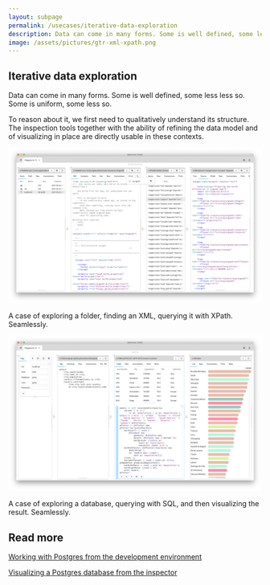 ```yaml
---
layout: subpage
permalink: /usecases/iterative-data-exploration
description: Data can come in many forms. Some is well defined, some less less so. Some is uniform, some less so.
image: /assets/pictures/gtr-xml-xpath.png
---
```


<section id="getstarted">
  <div class="container pt-5 pb-5 jumbotron-small">
    <div class="row">
      <div class="col-md-12">
        <h1>Iterative data exploration</h1>
        <p class="lead">Data can come in many forms. Some is well defined, some less less so. Some is uniform, some less so.</p>
        <p class="lead">To reason about it, we first need to qualitatively understand its structure. The inspection tools together with the ability of refining the data model and of visualizing in place are directly usable in these contexts.</p>
        <div class="sample">
          <img src="/assets/pictures/gtr-xml-xpath.png"/>
          <div class="picture-caption">
            <p>A case of exploring a folder, finding an XML, querying it with XPath. Seamlessly.</p>
          </div>
        </div>
        <div class="sample">
          <img src="/assets/pictures/gtr-postgres-visualization.png"/>
          <div class="picture-caption">
            <p>A case of exploring a database, querying with SQL, and then visualizing the result. Seamlessly.</p>
          </div>
        </div>
        <h2>Read more</h2>
        <p class="lead"><a href="https://medium.com/feenk/visualizing-a-postgres-database-from-the-inspector-3e922e8f4670?source=friends_link&sk=6d8bf63c17bcc10b854891c7217d6466" class="btn btn-block btn-lg btn-margin btn-default"><i class="fab fa-medium-m fa-fw fa-x margin-right"></i>Working with Postgres from the development environment</a></p>
        <p class="lead"><a href="https://medium.com/feenk/working-with-postgres-from-the-development-environment-3efee0f8fe90?source=friends_link&sk=1b077d5a695bf2972009e5d6efd77a2d" class="btn btn-block btn-lg btn-margin btn-default"><i class="fab fa-medium-m fa-fw fa-x margin-right"></i>Visualizing a Postgres database from the inspector</a></p>
      </div>
    </div>
  </div>
</section>
